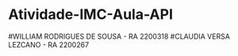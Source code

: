 # Atividade-IMC-Aula-API

#WILLIAM RODRIGUES DE SOUSA - RA 2200318
#CLAUDIA VERSA LEZCANO - RA 2200267
